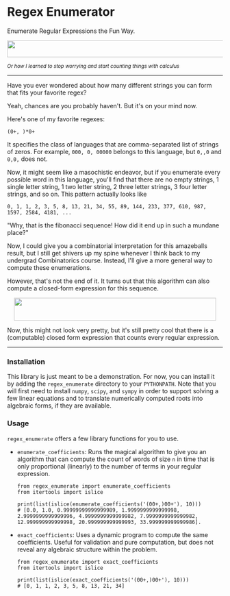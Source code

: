 # Regex Enumerator

Enumerate Regular Expressions the Fun Way.

<p align="center"><img src="https://rawgit.com/leegao/RegexEnumerator/svgs/svgs/3be5b46356ad1be74d4b8030a050c49d.svg?invert_in_darkmode" align=middle width=655.4196pt height=39.45249pt/></p>

<sub>*Or how I learned to stop worrying and start counting things with calculus*</sub>

-----

Have you ever wondered about how many different strings you can form that fits your favorite regex?

Yeah, chances are you probably haven't. But it's on your mind now.

Here's one of my favorite regexes:

    (0+, )*0+
    
It specifies the class of languages that are comma-separated list of strings of zeros. For example,
`000, 0, 00000` belongs to this language, but `0,,0` and `0,0,` does not.

Now, it might seem like a masochistic endeavor, but if you enumerate every possible word in this language, you'll
find that there are no empty strings, 1 single letter string, 1 two letter string, 2 three letter strings, 3 four letter
strings, and so on. This pattern actually looks like

    0, 1, 1, 2, 3, 5, 8, 13, 21, 34, 55, 89, 144, 233, 377, 610, 987, 1597, 2584, 4181, ...

"Why, that is the fibonacci sequence! How did it end up in such a mundane place?"

Now, I could give you a combinatorial interpretation for this amazeballs result, but I still get shivers up my spine
whenever I think back to my undergrad Combinatorics course. Instead, I'll give a more general way to compute these
enumerations.

However, that's not the end of it. It turns out that this algorithm can also compute a closed-form expression
for this sequence.
<p align="center"><img src="https://rawgit.com/leegao/RegexEnumerator/svgs/svgs/ed522eedb3660b291b47e81f834440d8.svg?invert_in_darkmode" align=middle width=472.60785pt height=52.667175pt/></p>

Now, this might not look very pretty, but it's still pretty cool that there is a (computable) closed form expression that
counts every regular expression.

-----------------------------------

### Installation

This library is just meant to be a demonstration. For now, you can install it by adding the `regex_enumerate` directory
to your `PYTHONPATH`. Note that you will first need to install `numpy`, `scipy`, and `sympy` in order to support solving a few
linear equations and to translate numerically computed roots into algebraic forms, if they are available.

### Usage

`regex_enumerate` offers a few library functions for you to use.

* `enumerate_coefficients`: Runs the magical algorithm to give you an algorithm that can compute
  the count of words of size `n` in time that is only proportional (linearly) to the number of terms in your
  regular expression.
  
      from regex_enumerate import enumerate_coefficients
      from itertools import islice
      
      print(list(islice(enumerate_coefficients('(00+,)00+'), 10)))
      # [0.0, 1.0, 0.99999999999999989, 1.9999999999999998, 2.9999999999999996, 4.9999999999999982, 7.9999999999999982, 12.999999999999998, 20.999999999999993, 33.999999999999986].

* `exact_coefficients`: Uses a dynamic program to compute the same coefficients. Useful for validation
  and pure computation, but does not reveal any algebraic structure within the problem.
  
      from regex_enumerate import exact_coefficients
      from itertools import islice
      
      print(list(islice(exact_coefficients('(00+,)00+'), 10)))
      # [0, 1, 1, 2, 3, 5, 8, 13, 21, 34]
